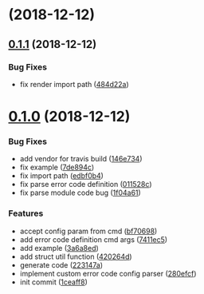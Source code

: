 <a name=""></a>
# [](https://github.com/RivenZoo/errcodegen/compare/v0.1.1...v) (2018-12-12)



<a name="0.1.1"></a>
## [0.1.1](https://github.com/RivenZoo/errcodegen/compare/v0.1.0...v0.1.1) (2018-12-12)


### Bug Fixes

* fix render import path ([484d22a](https://github.com/RivenZoo/errcodegen/commit/484d22a))



<a name="0.1.0"></a>
# [0.1.0](https://github.com/RivenZoo/errcodegen/compare/1ceaff8...v0.1.0) (2018-12-12)


### Bug Fixes

* add vendor for travis build ([146e734](https://github.com/RivenZoo/errcodegen/commit/146e734))
* fix example ([7de894c](https://github.com/RivenZoo/errcodegen/commit/7de894c))
* fix import path ([edbf0b4](https://github.com/RivenZoo/errcodegen/commit/edbf0b4))
* fix parse error code definition ([011528c](https://github.com/RivenZoo/errcodegen/commit/011528c))
* fix parse module code bug ([1f04a61](https://github.com/RivenZoo/errcodegen/commit/1f04a61))


### Features

* accept config param from cmd ([bf70698](https://github.com/RivenZoo/errcodegen/commit/bf70698))
* add error code definition cmd args ([7411ec5](https://github.com/RivenZoo/errcodegen/commit/7411ec5))
* add example ([3a6a8ed](https://github.com/RivenZoo/errcodegen/commit/3a6a8ed))
* add struct util function ([420264d](https://github.com/RivenZoo/errcodegen/commit/420264d))
* generate code ([223147a](https://github.com/RivenZoo/errcodegen/commit/223147a))
* implement custom error code config parser ([280efcf](https://github.com/RivenZoo/errcodegen/commit/280efcf))
* init commit ([1ceaff8](https://github.com/RivenZoo/errcodegen/commit/1ceaff8))



